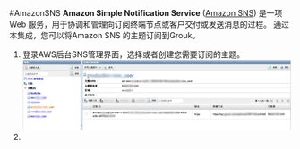 #AmazonSNS
**Amazon Simple Notification Service** ([Amazon SNS](http://docs.aws.amazon.com/zh_cn/sns/latest/dg/welcome.html)) 是一项 Web 服务，用于协调和管理向订阅终端节点或客户交付或发送消息的过程。
通过本集成，您可以将Amazon SNS 的主题订阅到Grouk。

1. 登录AWS后台SNS管理界面，选择或者创建您需要订阅的主题。
    ![amazon-sns1](imgs/amazon-sns-1.png)
1. 

